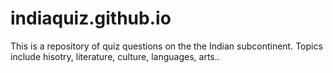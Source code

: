 # indiaquiz.github.io

This is a repository of quiz questions on the the Indian subcontinent. Topics include hisotry, literature, culture, languages, arts..
